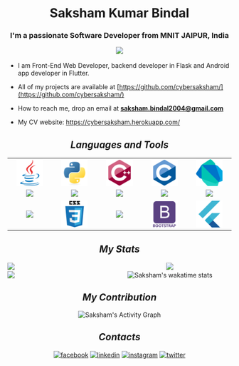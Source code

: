 <h1 align="center">Saksham Kumar Bindal</h1>
<h3 align="center">I'm a passionate Software Developer from MNIT JAIPUR, India</h3>
<p align="center"> <img src="https://komarev.com/ghpvc/?username=cybersaksham&label=Profile%20views&color=0e75b6&style=flat" /> </p>

- I am Front-End Web Developer, backend developer in Flask and Android app developer in Flutter.

- All of my projects are available at
[https://github.com/cybersaksham/](https://github.com/cybersaksham/)

- How to reach me, drop an email at **saksham.bindal2004@gmail.com**
- My CV website: https://cybersaksham.herokuapp.com/

<h2 align='center'><i>Languages and Tools</i></h2>
<table width="100">
<tr>
    <td align='center' width="190">
        <a href="https://www.java.com/en/">
            <img src="https://raw.githubusercontent.com/devicons/devicon/master/icons/java/java-original.svg" alt="java" width="60"/>
        </a>
    </td>
    <td align='center' width="190">
        <a href="https://www.python.org/">
            <img src="https://raw.githubusercontent.com/devicons/devicon/master/icons/python/python-original.svg" width="60">
        </a>
    </td>
    <td align='center' width="190">
        <a href="https://www.cplusplus.com/">
            <img src="https://github.com/devicons/devicon/blob/master/icons/cplusplus/cplusplus-original.svg" width="60">
        </a>
    </td>
    <td align='center' width="190">
            <img src="https://raw.githubusercontent.com/devicons/devicon/master/icons/c/c-original.svg" alt="c" width="60">
    </td>
    <td align='center' width="190">
        <a href="https://dart.dev/">
            <img src="https://raw.githubusercontent.com/devicons/devicon/master/icons/dart/dart-original.svg" width="60">
        </a>
    </td>
</tr>
<tr>
    <td align='center'>
        <a href="https://git-scm.com/">
            <img src="https://github.com/detain/svg-logos/blob/master/svg/git.svg" width="60">
        </a>
    </td>
    <td align='center'>
        <a href="https://dashboard.heroku.com/apps">
            <img src="https://www.vectorlogo.zone/logos/heroku/heroku-ar21.svg">
        </a>
    </td>
    <td align='center'>
        <a href="https://code.visualstudio.com/">
            <img src="https://github.com/bestofjs/bestofjs-webui/blob/master/public/logos/vscode.svg" width="60">
        </a>
    </td>
    <td align='center'>
        <a href="https://www.postman.com/">
            <img src="https://www.vectorlogo.zone/logos/getpostman/getpostman-icon.svg">
        </a>
    </td>
    <td align='center'>
        <a href="https://www.unrealengine.com/en-US/">
            <img src="https://user-images.githubusercontent.com/16515307/33282121-0309b13a-d3eb-11e7-84b0-6d322ca89a5a.png" width="60">
        </a>
    </td>
</tr>
<tr>
    <td align='center'>
        <img src="https://www.vectorlogo.zone/logos/w3_html5/w3_html5-ar21.svg">
    </td>
    <td align='center'>
        <img src="https://raw.githubusercontent.com/devicons/devicon/0d6c64dbbf311879f7d563bfc3ccf559f9ed111c/icons/css3/css3-original-wordmark.svg" width="60">
    </td>
    <td align='center'>
        <img src="https://github.com/abranhe/programming-languages-logos/blob/master/src/javascript/javascript.svg" width="60">
    </td>
    <td align='center'>
        <a href="https://getbootstrap.com/docs/5.0/getting-started/introduction/">
            <img src="https://raw.githubusercontent.com/devicons/devicon/master/icons/bootstrap/bootstrap-plain-wordmark.svg" alt="bootstrap" width="60"/>
        </a>
    </td>
    <td align='center'>
        <a href="https://flutter.dev/">
            <img src="https://raw.githubusercontent.com/devicons/devicon/master/icons/flutter/flutter-original.svg" alt="flutter" width="60"/>
        </a>
    </td>
</tr>
</table>

<h2 align='center'><i>My Stats</i></h2>
<div align=center>
    <img width=45% src="https://github-readme-stats.vercel.app/api?username=cybersaksham&show_icons=true&theme=react&border_color=61dafb&include_all_commits=true"/>
    <img width=45% align="left" src="http://github-readme-streak-stats.herokuapp.com?user=cybersaksham&theme=react&border=61DAFB&fire=DDB80F"/>
</div>
<div align=center>
    <img width=45% hwight=100% align="left" src="https://github-readme-stats.vercel.app/api/top-langs/?username=cybersaksham&langs_count=10&theme=react&layout=compact" />
    <img width=45% alt="Saksham's wakatime stats" src="https://github-readme-stats.vercel.app/api/wakatime?username=cybersaksham&theme=react&langs_count=9">
</div>

<h2 align='center'><i>My Contribution</i></h2>
<div align=center>
    <img alt="Saksham's Activity Graph" src="https://activity-graph.herokuapp.com/graph?username=cybersaksham&bg_color=1F222E&theme=dracula" />
</div>

<h2 align='center'><i>Contacts</i></h2>
<div align="center">
    <a href="https://www.facebook.com/saksham.bindal.10" target="_blank"><img align="center"
            src="https://cdn.jsdelivr.net/npm/simple-icons@3.0.1/icons/facebook.svg" alt="facebook" height="30"
            width="40" /></a>
    <a href="https://www.linkedin.com/in/saksham-mnit/" target="_blank"><img align="center"
            src="https://cdn.jsdelivr.net/npm/simple-icons@3.0.1/icons/linkedin.svg" alt="linkedin" height="30"
            width="40" /></a>
    <a href="https://www.instagram.com/saksham.1908?r=nametag" target="_blank"><img align="center"
            src="https://cdn.jsdelivr.net/npm/simple-icons@3.0.1/icons/instagram.svg" alt="instagram" height="30"
            width="40" /></a>
    <a href="https://twitter.com/sakshamkumar04" target="_blank"><img align="center"
            src="https://cdn.jsdelivr.net/npm/simple-icons@3.0.1/icons/twitter.svg" alt="twitter" height="30"
            width="40" /></a>
</div>
